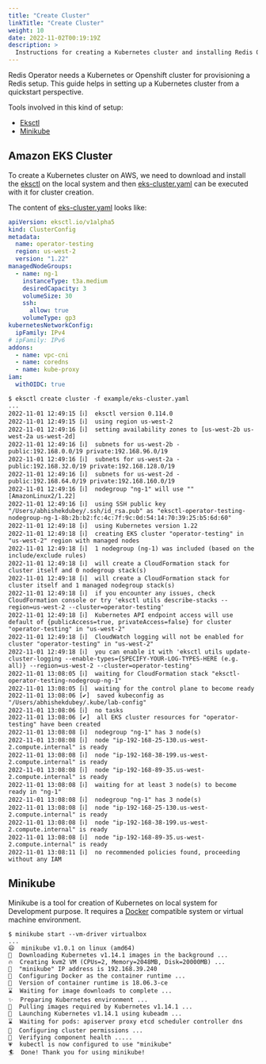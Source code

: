 ```yaml
---
title: "Create Cluster"
linkTitle: "Create Cluster"
weight: 10
date: 2022-11-02T00:19:19Z
description: >
  Instructions for creating a Kubernetes cluster and installing Redis Operator on it
---
```


Redis Operator needs a Kubernetes or Openshift cluster for provisioning a Redis setup. This guide helps in setting up a Kubernetes cluster from a quickstart perspective. 

Tools involved in this kind of setup:

- [Eksctl](https://eksctl.io/)
- [Minikube](https://minikube.sigs.k8s.io/docs/start/)

## Amazon EKS Cluster

To create a Kubernetes cluster on AWS, we need to download and install the [eksctl](https://eksctl.io/) on the local system and then [eks-cluster.yaml](https://github.com/cafe24-dhkim05/redis-operator/blob/master/example/eks-cluster.yaml) can be executed with it for cluster creation.

The content of [eks-cluster.yaml](https://github.com/cafe24-dhkim05/redis-operator/blob/master/example/eks-cluster.yaml) looks like:

```yaml
apiVersion: eksctl.io/v1alpha5
kind: ClusterConfig
metadata:
  name: operator-testing
  region: us-west-2
  version: "1.22"
managedNodeGroups:
  - name: ng-1
    instanceType: t3a.medium
    desiredCapacity: 3
    volumeSize: 30
    ssh:
      allow: true
    volumeType: gp3
kubernetesNetworkConfig:
  ipFamily: IPv4
# ipFamily: IPv6
addons:
  - name: vpc-cni
  - name: coredns
  - name: kube-proxy
iam:
  withOIDC: true
```

```shell
$ eksctl create cluster -f example/eks-cluster.yaml
...
2022-11-01 12:49:15 [ℹ]  eksctl version 0.114.0
2022-11-01 12:49:15 [ℹ]  using region us-west-2
2022-11-01 12:49:16 [ℹ]  setting availability zones to [us-west-2b us-west-2a us-west-2d]
2022-11-01 12:49:16 [ℹ]  subnets for us-west-2b - public:192.168.0.0/19 private:192.168.96.0/19
2022-11-01 12:49:16 [ℹ]  subnets for us-west-2a - public:192.168.32.0/19 private:192.168.128.0/19
2022-11-01 12:49:16 [ℹ]  subnets for us-west-2d - public:192.168.64.0/19 private:192.168.160.0/19
2022-11-01 12:49:16 [ℹ]  nodegroup "ng-1" will use "" [AmazonLinux2/1.22]
2022-11-01 12:49:16 [ℹ]  using SSH public key "/Users/abhishekdubey/.ssh/id_rsa.pub" as "eksctl-operator-testing-nodegroup-ng-1-8b:2b:b2:fc:4c:7f:9c:0d:54:14:70:39:25:b5:6d:60"
2022-11-01 12:49:18 [ℹ]  using Kubernetes version 1.22
2022-11-01 12:49:18 [ℹ]  creating EKS cluster "operator-testing" in "us-west-2" region with managed nodes
2022-11-01 12:49:18 [ℹ]  1 nodegroup (ng-1) was included (based on the include/exclude rules)
2022-11-01 12:49:18 [ℹ]  will create a CloudFormation stack for cluster itself and 0 nodegroup stack(s)
2022-11-01 12:49:18 [ℹ]  will create a CloudFormation stack for cluster itself and 1 managed nodegroup stack(s)
2022-11-01 12:49:18 [ℹ]  if you encounter any issues, check CloudFormation console or try 'eksctl utils describe-stacks --region=us-west-2 --cluster=operator-testing'
2022-11-01 12:49:18 [ℹ]  Kubernetes API endpoint access will use default of {publicAccess=true, privateAccess=false} for cluster "operator-testing" in "us-west-2"
2022-11-01 12:49:18 [ℹ]  CloudWatch logging will not be enabled for cluster "operator-testing" in "us-west-2"
2022-11-01 12:49:18 [ℹ]  you can enable it with 'eksctl utils update-cluster-logging --enable-types={SPECIFY-YOUR-LOG-TYPES-HERE (e.g. all)} --region=us-west-2 --cluster=operator-testing'
2022-11-01 13:08:05 [ℹ]  waiting for CloudFormation stack "eksctl-operator-testing-nodegroup-ng-1"
2022-11-01 13:08:05 [ℹ]  waiting for the control plane to become ready
2022-11-01 13:08:06 [✔]  saved kubeconfig as "/Users/abhishekdubey/.kube/lab-config"
2022-11-01 13:08:06 [ℹ]  no tasks
2022-11-01 13:08:06 [✔]  all EKS cluster resources for "operator-testing" have been created
2022-11-01 13:08:08 [ℹ]  nodegroup "ng-1" has 3 node(s)
2022-11-01 13:08:08 [ℹ]  node "ip-192-168-25-130.us-west-2.compute.internal" is ready
2022-11-01 13:08:08 [ℹ]  node "ip-192-168-38-199.us-west-2.compute.internal" is ready
2022-11-01 13:08:08 [ℹ]  node "ip-192-168-89-35.us-west-2.compute.internal" is ready
2022-11-01 13:08:08 [ℹ]  waiting for at least 3 node(s) to become ready in "ng-1"
2022-11-01 13:08:08 [ℹ]  nodegroup "ng-1" has 3 node(s)
2022-11-01 13:08:08 [ℹ]  node "ip-192-168-25-130.us-west-2.compute.internal" is ready
2022-11-01 13:08:08 [ℹ]  node "ip-192-168-38-199.us-west-2.compute.internal" is ready
2022-11-01 13:08:08 [ℹ]  node "ip-192-168-89-35.us-west-2.compute.internal" is ready
2022-11-01 13:08:11 [ℹ]  no recommended policies found, proceeding without any IAM
```

## Minikube

Minikube is a tool for creation of Kubernetes on local system for Development purpose. It requires a [Docker](https://docker.com) compatible system or virtual machine environment.

```shell
$ minikube start --vm-driver virtualbox
...
😄  minikube v1.0.1 on linux (amd64)
🤹  Downloading Kubernetes v1.14.1 images in the background ...
🔥  Creating kvm2 VM (CPUs=2, Memory=2048MB, Disk=20000MB) ...
📶  "minikube" IP address is 192.168.39.240
🐳  Configuring Docker as the container runtime ...
🐳  Version of container runtime is 18.06.3-ce
⌛  Waiting for image downloads to complete ...
✨  Preparing Kubernetes environment ...
🚜  Pulling images required by Kubernetes v1.14.1 ...
🚀  Launching Kubernetes v1.14.1 using kubeadm ... 
⌛  Waiting for pods: apiserver proxy etcd scheduler controller dns
🔑  Configuring cluster permissions ...
🤔  Verifying component health .....
💗  kubectl is now configured to use "minikube"
🏄  Done! Thank you for using minikube!
```
